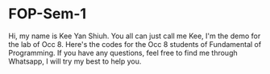 # FOP-Sem-1
Hi, my name is Kee Yan Shiuh. You all can just call me Kee, I'm the demo for the lab of Occ 8.
Here's the codes for the Occ 8 students of Fundamental of Programming.
If you have any questions, feel free to find me through Whatsapp, I will try my best to help you.
